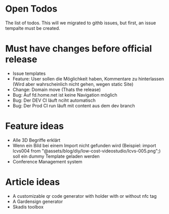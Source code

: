 # Open Todos

The list of todos. This will we migrated to githb issues, but first, an issue tempalte must be
created.

# Must have changes before official release

- Issue templates
- Feature: User sollen die Möglichkeit haben, Kommentare zu hinterlassen (Wird aber wahrscheinlich
  nicht gehen, wegen static Site)
- Change: Domain move (Thats the release)
- Bug: Auf fd.home.net ist keine Navigation möglich
- Bug: Der DEV CI läuft nciht automatisch
- Bug: Der Prod CI run läuft mit content aus dem dev branch

# Feature ideas

- Alle 3D Begriffe erklärt
- Wenn ein Bild bei einem Import nicht gefunden wird (Beispiel: import lcvs004 from
  "@assets/blog/diy/low-cost-videostudio/lcvs-005.png";) soll ein dummy Template geladen werden
- Conference Management system

# Article ideas

- A customizable qr code generator with holder with or without nfc tag
- A Gardensign generator
- Skadis toolbox
